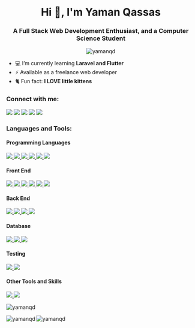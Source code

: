 <h1 align="center">Hi 👋, I'm Yaman Qassas</h1>
<h3 align="center">A Full Stack Web Development Enthusiast, and a Computer Science Student</h3>

<p align="center"><img src="https://komarev.com/ghpvc/?username=yamanqd&color=orange&style=flat-square" alt="yamanqd" /></p>

- 💻 I’m currently learning **Laravel and Flutter**
- ⚡ Available as a freelance web developer
- 🐈 Fun fact: **I LOVE little kittens**

<h3 align="left">Connect with me:</h3>
<a href="mailto:yaman102011@gmail.com"><img src="https://img.shields.io/badge/%20-Email-c14438?style=for-the-badge&logo=Gmail&logoColor=EA4335&labelColor=white&color=EA4335"></a>
<a href="https://t.me/ZenitsuAg"><img src="https://img.shields.io/badge/%20-Telegram-26A5E4?style=for-the-badge&logo=Telegram&labelColor=white&color=26A5E4"></a>
<a href="https://twitter.com/yamanqassas"><img src="https://img.shields.io/badge/%20-Twitter-blue?style=for-the-badge&logo=Twitter&logoColor=1DA1F2&labelColor=white&color=1DA1F2"></a>
<a href="https://fb.com/yaman.qassas.98"><img src="https://img.shields.io/badge/%20-Facebook-blue?style=for-the-badge&logo=Facebook&logoColor=1877F2&labelColor=white&color=1877F2"></a>
<a href="https://linkedin.com/in/yaman-qassas"><img src="https://img.shields.io/badge/%20-LinkedIn-0A66C2?style=for-the-badge&logo=LinkedIn&logoColor=0A66C2&labelColor=white&color=0A66C2"></a>

<h3 align="left">Languages and Tools:</h3>
<h4>Programming Languages</h4>
<a href="https://javascript.info/">
	<img
		src="https://img.shields.io/badge/%20-JavaScript-blue?style=for-the-badge&logo=JavaScript&logoColor=F7DF1E&labelColor=white&color=F7DF1E"
	/>
</a>
<a href="https://www.typescriptlang.org/">
	<img
		src="https://img.shields.io/badge/%20-TypeScript-blue?style=for-the-badge&logo=TypeScript&logoColor=3178C6&labelColor=white&color=3178C6"
	/>
</a>
<a href="https://www.php.net/">
	<img
		src="https://img.shields.io/badge/%20-php-blue?style=for-the-badge&logo=php&logoColor=777BB4&labelColor=white&color=777BB4"
	/>
</a>
<a href="https://www.rust-lang.org/">
	<img
		src="https://img.shields.io/badge/%20-Rust-blue?style=for-the-badge&logo=Rust&logoColor=000000&labelColor=white&color=000000"
	/>
</a>
<a href="https://www.python.org/">
	<img
		src="https://img.shields.io/badge/%20-Python-blue?style=for-the-badge&logo=Python&logoColor=3776AB&labelColor=white&color=3776AB"
	/>
</a>
<a href="https://www.java.com/">
	<img
		src="https://img.shields.io/badge/%20-Java-blue?style=for-the-badge&logo=Java&logoColor=007396&labelColor=white&color=007396"
	/>
</a>
<h4>Front End</h4>
<a href="https://www.w3schools.com/html/">
	<img
		src="https://img.shields.io/badge/%20-HTML-blue?style=for-the-badge&logo=HTML5&logoColor=E34F26&labelColor=white&color=E34F26"
	/>
</a>
<a href="https://www.w3schools.com/css/">
	<img
		src="https://img.shields.io/badge/%20-CSS-blue?style=for-the-badge&logo=CSS3&logoColor=1572B6&labelColor=white&color=1572B6"
	/>
</a>
<!-- <a href="https://sass-lang.com/">
	<img
		src="https://img.shields.io/badge/%20-Sass-blue?style=for-the-badge&logo=Sass&logoColor=CC6699&labelColor=white&color=CC6699"
	/>
</a> -->
<a href="https://getbootstrap.com/">
	<img
		src="https://img.shields.io/badge/%20-Bootstrap-blue?style=for-the-badge&logo=Bootstrap&logoColor=7952B3&labelColor=white&color=7952B3"
	/>
</a>
<a href="https://reactjs.org/">
	<img
		src="https://img.shields.io/badge/%20-React-blue?style=for-the-badge&logo=React&logoColor=61DAFB&labelColor=white&color=61DAFB"
	/>
</a>
<a href="https://redux.js.org/">
	<img
		src="https://img.shields.io/badge/%20-Redux-blue?style=for-the-badge&logo=Redux&logoColor=764ABC&labelColor=white&color=764ABC"
	/>
</a>
<a href="https://nextjs.org/">
	<img
		src="https://img.shields.io/badge/%20-Next.js-blue?style=for-the-badge&logo=Next.js&logoColor=000000&labelColor=white&color=000000"
	/>
</a>
<h4>Back End</h4>
<a href="https://nodejs.org/">
	<img
		src="https://img.shields.io/badge/%20-Node.js-blue?style=for-the-badge&logo=Node.js&logoColor=339933&labelColor=white&color=339933"
	/>
</a>
<a href="https://expressjs.com/">
	<img
		src="https://img.shields.io/badge/%20-Express-blue?style=for-the-badge&logo=Express&logoColor=000000&labelColor=white&color=000000"
	/>
</a>
<a href="https://nestjs.com/">
	<img
		src="https://img.shields.io/badge/%20-NestJs-E0234E?style=for-the-badge&logo=NestJs&logoColor=E0234E&labelColor=white&color=E0234E"
	/>
</a>
<a href="https://laravel.com/">
	<img
		src="https://img.shields.io/badge/%20-laravel-blue?style=for-the-badge&logo=laravel&logoColor=FF2D20&labelColor=white&color=FF2D20"
	/>
</a>
<h4>Database</h4>
<a href="https://www.mongodb.com/">
	<img
		src="https://img.shields.io/badge/%20-MongoDB-blue?style=for-the-badge&logo=MongoDB&logoColor=47A248&labelColor=white&color=47A248"
	/>
</a>
<a href="https://www.mysql.com/">
	<img
		src="https://img.shields.io/badge/%20-MySQL-blue?style=for-the-badge&logo=MySQL&logoColor=4479A1&labelColor=white&color=4479A1"
	/>
</a>
<a href="https://redis.io/">
	<img
		src="https://img.shields.io/badge/%20-Redis-blue?style=for-the-badge&logo=Redis&logoColor=DC382D&labelColor=white&color=DC382D"
	/>
</a>
<h4>Testing</h4>
<a href="https://jestjs.io/">
	<img
		src="https://img.shields.io/badge/%20-Jest-blue?style=for-the-badge&logo=Jest&logoColor=C21325&labelColor=white&color=C21325"
	/>
</a>
<a href="https://www.cypress.io/">
	<img
		src="https://img.shields.io/badge/%20-Cypress-blue?style=for-the-badge&logo=Cypress&logoColor=17202C&labelColor=white&color=17202C"
	/>
</a>
<h4>Other Tools and Skills</h4>
<a href="https://www.linux.org/">
	<img
		src="https://img.shields.io/badge/%20-Linux-blue?style=for-the-badge&logo=Linux&logoColor=FCC624&labelColor=white&color=FCC624"
	/>
</a>
<a href="https://git-scm.com/">
	<img
		src="https://img.shields.io/badge/%20-Git-blue?style=for-the-badge&logo=Git&logoColor=F05032&labelColor=white&color=F05032"
	/>
</a>
<br>
<p><img src="https://github-readme-stats.vercel.app/api/top-langs?username=yamanqd&show_icons=true&theme=github_dark&locale=en&layout=compact" alt="yamanqd" /></p>
<p><img align="left" src="https://github-readme-stats.vercel.app/api?username=yamanqd&count_private=true&theme=github_dark&icon_color=ec362f&show_icons=true" alt="yamanqd" /></p>
<p><img align="left" src="https://github-readme-streak-stats.herokuapp.com/?user=yamanqd&theme=dark" alt="yamanqd" /></p>
